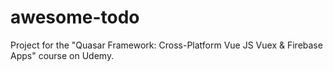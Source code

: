 # awesome-todo
 Project for the "Quasar Framework: Cross-Platform Vue JS Vuex & Firebase Apps" course on Udemy.
